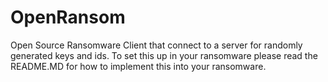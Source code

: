 # OpenRansom
Open Source Ransomware Client that connect to a server for randomly generated keys and ids. To set this up in your ransomware please read the README.MD for how to implement this into your ransomware.
